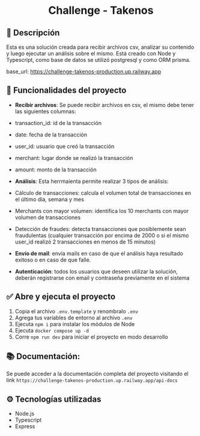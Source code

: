 <h1 align="center">Challenge - Takenos</h1>

## :page_with_curl: Descripción

Esta es una solución creada para recibir archivos csv, analizar su contenido y luego ejecutar un análisis sobre el mismo. Está creado con Node y Typescript, como base de datos se utilizó postgresql y como ORM prisma.

base_url: https://challenge-takenos-production.up.railway.app

## :hammer: Funcionalidades del proyecto

- **Recibir archivos**: Se puede recibir archivos en csv, el mismo debe tener las siguientes columnas:
- transaction_id: id de la transacción
- date: fecha de la transacción
- user_id: usuario que creó la transacción
- merchant: lugar donde se realizó la transacción
- amount: monto de la transacción

- **Análisis**: Esta herrmaienta permite realizar 3 tipos de análisis:
- Cálculo de transacciones: calcula el volumen total de transacciones en el último día, semana y mes
- Merchants con mayor volumen: identifica los 10 merchants con mayor volumen de transacciones
- Detección de fraudes: detecta transacciones que posiblemente sean fraudulentas (cualquier transacción por encima de 2000 o si el mismo user_id realizó 2 transacciones en menos de 15 minutos)
- **Envío de mail**: envía mails en caso de que el análisis haya resultado exitoso o en caso de que falle.
- **Autenticación**: todos los usuarios que deseen utilizar la solución, deberán registrarse con email y contraseña previamente en el sistema

## ✅ Abre y ejecuta el proyecto

1. Copia el archivo `.env.template` y renombralo `.env`
2. Agrega tus variables de entorno al archivo `.env`
3. Ejecuta `npm i` para instalar los módulos de Node
4. Ejecuta `docker compose up -d`
5. Corre `npm run dev` para iniciar el proyecto en modo desarrollo

## 📚 Documentación:

Se puede acceder a la documentación completa del proyecto visitando el link `https://challenge-takenos-production.up.railway.app/api-docs`

## :gear: Tecnologías utilizadas

- Node.js
- Typescript
- Express

